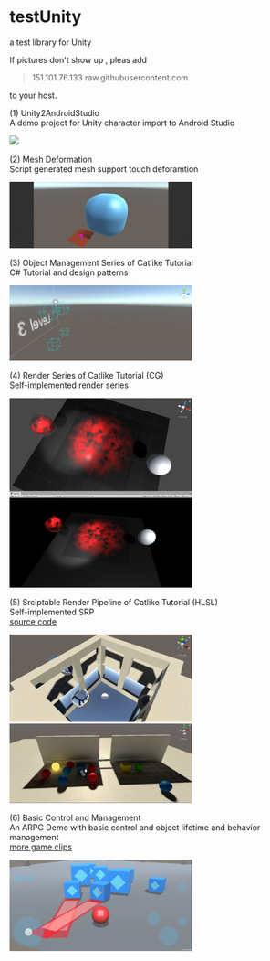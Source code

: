 # testUnity
a test library for Unity  
  
If pictures don't show up , pleas add 
> <div style="display: inline">151.101.76.133 raw.githubusercontent.com</div>   
to your host. 
  
  
(1) Unity2AndroidStudio  
A demo project for Unity character import to Android Studio  
  
<p align="left">
    <img src="Unity2AndroidStudio/demo_Unity2AndroidStudio.gif", width="240">
    <br>
</p>

  
(2) Mesh Deformation   
Script generated mesh support touch deforamtion  
  
<p align="left">
    <img src="TutorialProjects/Mesh Deformation/mesh_deformation.gif", width="320">
    <br>
</p>

  
(3) Object Management Series of Catlike Tutorial   
C# Tutorial and design patterns  
  
<p align="left">
    <img src="TutorialProjects/object_manage.gif", width="320">
    <br>
</p>
  
  
(4) Render Series of Catlike Tutorial (CG)  
Self-implemented render series  
<p align="left">
    <img src="TutorialProjects/transparency.PNG", width="320">
    <br>
</p>
  

(5) Srciptable Render Pipeline of Catlike Tutorial (HLSL)  
Self-implemented SRP  
[source code](https://github.com/scheninsp/testUnity/tree/master/ScriptableRenderPipeline)
  
<p align="left">
    <img src="ScriptableRenderPipeline/CRP7_Reflection/crp_box_reflection.PNG", width="320">
    <br>
	<img src="ScriptableRenderPipeline/CRP9_BakedShadows/mixed_lighting_baked+realtime_shadows+LPPV.PNG", width="320">
	<br>
</p>  
    
	
(6) Basic Control and Management   
An ARPG Demo with basic control and object lifetime and behavior management  
[more game clips](https://github.com/scheninsp/testUnity/tree/master/TestProjects/UI_LandScape_LWRP/)
  
<p align="left">
    <img src="TestProjects/UI_LandScape_LWRP/UI_Landscape_LW_cap1.PNG", width="320">
</p>  
  
  